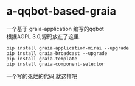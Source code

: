 # a-qqbot-based-graia
一个基于 graia-application 编写的qqbot <br/>
根据AGPL 3.0,源码放在了这里. <br/> 

`pip install graia-application-mirai --upgrade `<br/>
`pip install graia-broadcast --upgrade` <br/>
`pip install graia-template` <br/>
`pip install graia-component-selector`<br/>

一个写的死烂的代码,就这样吧
